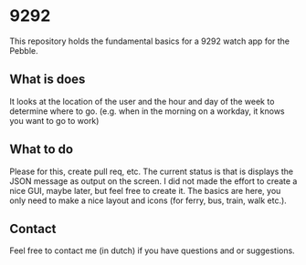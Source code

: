 # 9292
This repository holds the fundamental basics for a 9292 watch app for the Pebble.

## What is does
It looks at the location of the user and the hour and day of the week to determine where to go.
(e.g. when in the morning on a workday, it knows you want to go to work)

## What to do
Please for this, create pull req, etc.
The current status is that is displays the JSON message as output on the screen.
I did not made the effort to create a nice GUI, maybe later, but feel free to create it.
The basics are here, you only need to make a nice layout and icons (for ferry, bus, train, walk etc.).

## Contact
Feel free to contact me (in dutch) if you have questions and or suggestions.
